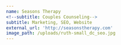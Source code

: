 ```yaml
---
name: Seasons Therapy
<!--subtitle: Couples Counseling-->
subtitle: Marketing, SEO, Website
external_url: 'http://seasonstherapy.com'
image_path: /uploads/ruth-small_dc_seo.jpg
---
```




